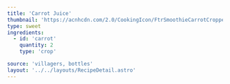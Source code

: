 ```yaml
---
title: 'Carrot Juice'
thumbnail: 'https://acnhcdn.com/2.0/CookingIcon/FtrSmoothieCarrotCropped.png'
type: sweet
ingredients:
  - id: 'carrot'
    quantity: 2
    type: 'crop'

source: 'villagers, bottles'
layout: '../../layouts/RecipeDetail.astro'
---
```

